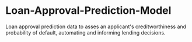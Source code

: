 # Loan-Approval-Prediction-Model
Loan approval prediction data to asses an applicant's creditworthiness and probability of default, automating and informing lending decisions.
